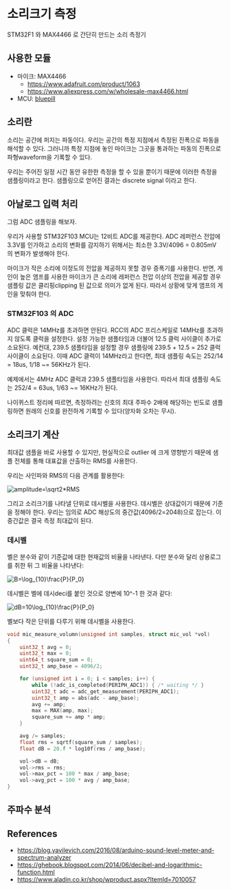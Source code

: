 # 소리크기 측정
STM32F1 와 MAX4466 로 간단히 만드는 소리 측정기

## 사용한 모듈
* 마이크: MAX4466
  - https://www.adafruit.com/product/1063
  - https://www.aliexpress.com/w/wholesale-max4466.html
* MCU: [bluepill](https://www.aliexpress.com/item/1005001833796256.html)

## 소리란
소리는 공간에 퍼지는 파동이다. 우리는 공간의 특정 지점에서 측정된 진폭으로
파동을 해석할 수 있다. 그러니까 특정 지점에 놓인 마이크는 그곳을 통과하는 파동의
진폭으로 파형waveform을 기록할 수 있다.

우리는 주어진 일정 시간 동안 유한한 측정을 할 수 있을 뿐이기 때문에 이러한
측정을 샘플링이라고 한다. 샘플링으로 얻어진 결과는 discrete signal 이라고 한다.

## 아날로그 입력 처리
그럼 ADC 샘플링을 해보자.

우리가 사용할 STM32F103 MCU는 12비트 ADC를 제공한다. ADC 레퍼런스 전압에 3.3V를
인가하고 소리의 변화를 감지하기 위해서는 최소한 3.3V/4096 = 0.805mV 의 변화가
발생해야 한다.

마이크가 작은 소리에 이정도의 전압을 제공하지 못할 경우 증폭기를 사용한다. 반면,
게인이 높은 앰프를 사용한 마이크가 큰 소리에 레퍼런스 전압 이상의 전압을 제공할
경우 샘플링 값은 클리핑clipping 된 값으로 의미가 없게 된다. 따라서 상황에 맞게
앰프의 게인을 맞춰야 한다.

### STM32F103 의 ADC
ADC 클럭은 14MHz를 초과하면 안된다. RCC의 ADC 프리스케일로 14MHz를 초과하지
않도록 클럭을 설정한다. 설정 가능한 샘플타임과 더불어 12.5 클럭 사이클이 추가로
소요된다. 예컨대, 239.5 샘플타임을 설정할 경우 샘플링에 239.5 + 12.5 = 252 클럭
사이클이 소요된다. 이때 ADC 클럭이 14MHz라고 한다면, 최대 샘플링 속도는
252/14 = 18us, 1/18 ~= 56KHz가 된다.

예제에서는 4MHz ADC 클럭과 239.5 샘플타임을 사용한다. 따라서 최대 샘플링 속도는
252/4 = 63us, 1/63 ~= 16KHz가 된다.

나이퀴스트 정리에 따르면, 측정하려는 신호의 최대 주파수 2배에 해당하는 빈도로
샘플링하면 원래의 신호를 완전하게 기록할 수 있다(양자화 오차는 무시).

## 소리크기 계산
최대값 샘플을 바로 사용할 수 있지만, 현실적으로 outlier 에 크게 영향받기 때문에
샘플 전체를 통해 대표값을 산출하는 RMS를 사용한다.

우리는 사인파와 RMS의 다음 관계를 활용한다:

![amplitude=\sqrt2*RMS](https://latex.codecogs.com/svg.latex?amplitude=\sqrt2*RMS)

그리고 소리크기를 나타낼 단위로 데시벨을 사용한다. 데시벨은 상대값이기 때문에
기준을 정해야 한다. 우리는 임의로 ADC 해상도의 중간값(4096/2=2048)으로 잡는다.
이 중간값은 결국 측정 최대값이 된다.

### 데시벨
벨은 분수와 같이 기준값에 대한 현재값의 비율을 나타낸다. 다만 분수와 달리
상용로그를 취한 뒤 그 비율을 나타낸다:

![B=\log_{10}\frac{P}{P_0}](https://latex.codecogs.com/svg.latex?B=\log_{10}\frac{P}{P_0})

데시벨은 벨에 데시deci를 붙인 것으로 양변에 10^-1 한 것과 같다:

![dB=10\log_{10}\frac{P}{P_0}](https://latex.codecogs.com/svg.latex?dB=10\log_{10}\frac{P}{P_0})

벨보다 작은 단위를 다루기 위해 데시벨을 사용한다.

```c
void mic_measure_volumn(unsigned int samples, struct mic_vol *vol)
{
	uint32_t avg = 0;
	uint32_t max = 0;
	uint64_t square_sum = 0;
	uint32_t amp_base = 4096/2;

	for (unsigned int i = 0; i < samples; i++) {
		while (!adc_is_completed(PERIPH_ADC1)) { /* waiting */ }
		uint32_t adc = adc_get_measurement(PERIPH_ADC1);
		uint32_t amp = abs(adc - amp_base);
		avg += amp;
		max = MAX(amp, max);
		square_sum += amp * amp;
	}

	avg /= samples;
	float rms = sqrtf(square_sum / samples);
	float dB = 20.f * log10f(rms / amp_base);

	vol->dB = dB;
	vol->rms = rms;
	vol->max_pct = 100 * max / amp_base;
	vol->avg_pct = 100 * avg / amp_base;
}
```

## 주파수 분석

## References
* https://blog.yavilevich.com/2016/08/arduino-sound-level-meter-and-spectrum-analyzer
* https://ghebook.blogspot.com/2014/06/decibel-and-logarithmic-function.html
* https://www.aladin.co.kr/shop/wproduct.aspx?ItemId=7010057
